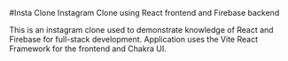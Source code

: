 #Insta Clone
Instagram Clone using React frontend and Firebase backend

This is an instagram clone used to demonstrate knowledge of React and Firebase for full-stack development.
Application uses the Vite React Framework for the frontend and Chakra UI.
